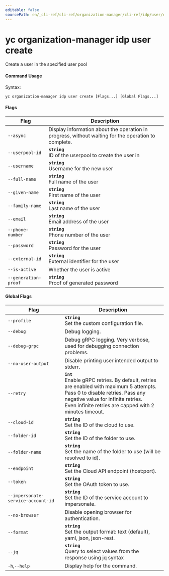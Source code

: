 ```yaml
---
editable: false
sourcePath: en/_cli-ref/cli-ref/organization-manager/cli-ref/idp/user/create.md
---
```


# yc organization-manager idp user create

Create a user in the specified user pool

#### Command Usage

Syntax: 

`yc organization-manager idp user create [Flags...] [Global Flags...]`

#### Flags

| Flag | Description |
|----|----|
|`--async`|Display information about the operation in progress, without waiting for the operation to complete.|
|`--userpool-id`|<b>`string`</b><br/>ID of the userpool to create the user in|
|`--username`|<b>`string`</b><br/>Username for the new user|
|`--full-name`|<b>`string`</b><br/>Full name of the user|
|`--given-name`|<b>`string`</b><br/>First name of the user|
|`--family-name`|<b>`string`</b><br/>Last name of the user|
|`--email`|<b>`string`</b><br/>Email address of the user|
|`--phone-number`|<b>`string`</b><br/>Phone number of the user|
|`--password`|<b>`string`</b><br/>Password for the user|
|`--external-id`|<b>`string`</b><br/>External identifier for the user|
|`--is-active`|Whether the user is active|
|`--generation-proof`|<b>`string`</b><br/>Proof of generated password|

#### Global Flags

| Flag | Description |
|----|----|
|`--profile`|<b>`string`</b><br/>Set the custom configuration file.|
|`--debug`|Debug logging.|
|`--debug-grpc`|Debug gRPC logging. Very verbose, used for debugging connection problems.|
|`--no-user-output`|Disable printing user intended output to stderr.|
|`--retry`|<b>`int`</b><br/>Enable gRPC retries. By default, retries are enabled with maximum 5 attempts.<br/>Pass 0 to disable retries. Pass any negative value for infinite retries.<br/>Even infinite retries are capped with 2 minutes timeout.|
|`--cloud-id`|<b>`string`</b><br/>Set the ID of the cloud to use.|
|`--folder-id`|<b>`string`</b><br/>Set the ID of the folder to use.|
|`--folder-name`|<b>`string`</b><br/>Set the name of the folder to use (will be resolved to id).|
|`--endpoint`|<b>`string`</b><br/>Set the Cloud API endpoint (host:port).|
|`--token`|<b>`string`</b><br/>Set the OAuth token to use.|
|`--impersonate-service-account-id`|<b>`string`</b><br/>Set the ID of the service account to impersonate.|
|`--no-browser`|Disable opening browser for authentication.|
|`--format`|<b>`string`</b><br/>Set the output format: text (default), yaml, json, json-rest.|
|`--jq`|<b>`string`</b><br/>Query to select values from the response using jq syntax|
|`-h`,`--help`|Display help for the command.|
